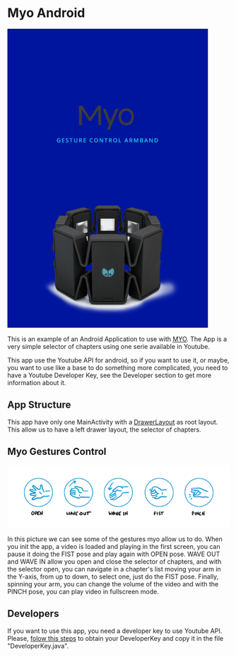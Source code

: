 # Myo Android
![](screen.png)

This is an example of an Android Application to use with [MYO](https://www.myo.com/). The App is a very simple selector of chapters using one serie available in Youtube.

This app use the Youtube API for android, so if you want to use it, or maybe, you want to use like a base to do something more complicated, you need to have a Youtube Developer Key, see the Developer section to get more information about it.

## App Structure
This app have only one MainActivity with a [DrawerLayout](https://developer.android.com/reference/android/support/v4/widget/DrawerLayout.html) as root layout. This allow us to have a left drawer layout, the selector of chapters.

## Myo Gestures Control
![](myo_gestures.jpg)

In this picture we can see some of the gestures myo allow us to do.
When you init the app, a video is loaded and playing in the first screen, you can pause it doing the FIST pose and play again with OPEN pose.
WAVE OUT and WAVE IN allow you open and close the selector of chapters, and with the selector open, you can navigate in a chapter's list moving your arm in the Y-axis, from up to down, to select one, just do the FIST pose.
Finally, spinning your arm, you can change the volume of the video and with the PINCH pose, you can play video in fullscreen mode.

## Developers
If you want to use this app, you need a developer key to use Youtube API.
Please, [folow this steps](https://developers.google.com/youtube/android/player/register) to obtain your DeveloperKey and copy it in the file "DeveloperKey.java".
